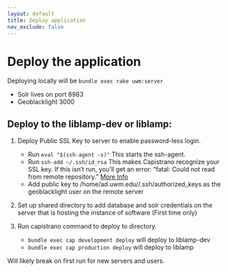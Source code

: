 ```yaml
---
layout: default
title: Deploy application
nav_exclude: false
---
```


# Deploy the application

Deploying locally will be `bundle exec rake uwm:server`

* Solr lives on port 8983
* Geoblacklight 3000

## Deploy to the liblamp-dev or liblamp:

1. Deploy Public SSL Key to server to enable password-less login.
    * Run `eval "$(ssh-agent -s)"` This starts the ssh-agent.
    * Run `ssh-add ~/.ssh/id_rsa` This makes Capistrano recognize your SSL key. If this isn’t run, you’ll get an error: “fatal: Could not read from remote repository.” [More Info](https://forum.upcase.com/t/capistrano-cannot-read-from-remote-repository/3009/3)
    * Add public key to /home/ad.uwm.edu/<Username>/.ssh/authorized_keys as the geoblacklight user on the remote server
    <p>
1. Set up shared directory to add database and solr credentials on the server that is hosting the instance of software (First time only)

1. Run capistrano command to deploy to directory.
    * `bundle exec cap development deploy` will deploy to liblamp-dev
    * `bundle exec cap production deploy` will deploy to liblamp

Will likely break on first run for new servers and users.
